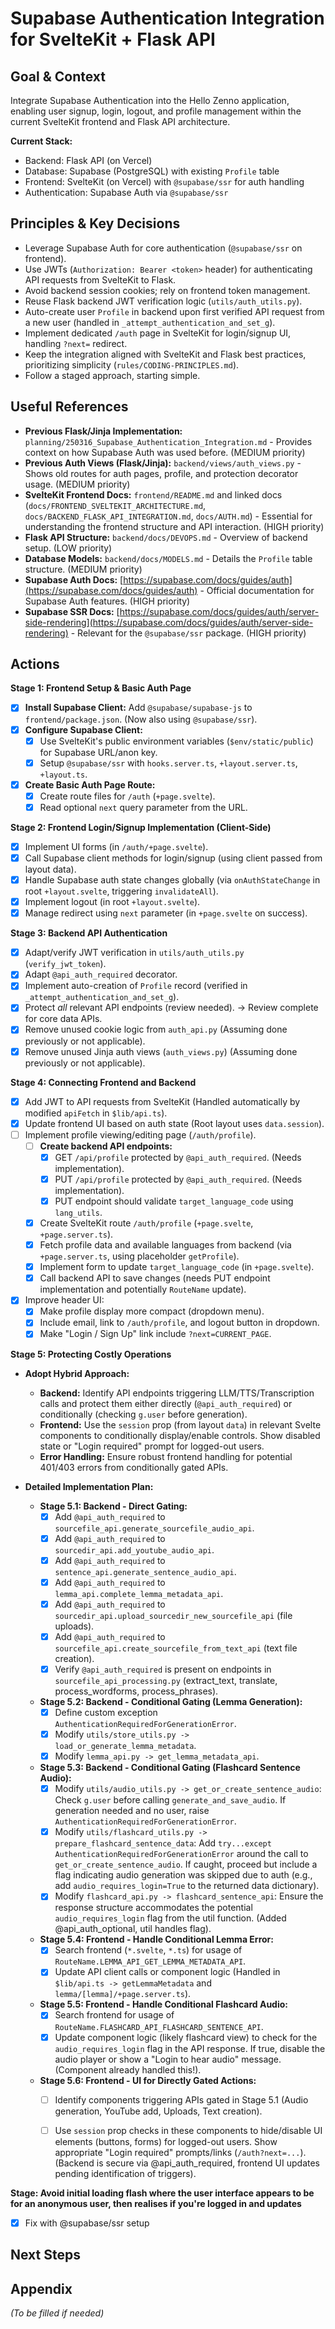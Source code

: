 # Supabase Authentication Integration for SvelteKit + Flask API

## Goal & Context

Integrate Supabase Authentication into the Hello Zenno application, enabling user signup, login, logout, and profile management within the current SvelteKit frontend and Flask API architecture.

**Current Stack:**
- Backend: Flask API (on Vercel)
- Database: Supabase (PostgreSQL) with existing `Profile` table
- Frontend: SvelteKit (on Vercel) with `@supabase/ssr` for auth handling
- Authentication: Supabase Auth via `@supabase/ssr`

## Principles & Key Decisions

- Leverage Supabase Auth for core authentication (`@supabase/ssr` on frontend).
- Use JWTs (`Authorization: Bearer <token>` header) for authenticating API requests from SvelteKit to Flask.
- Avoid backend session cookies; rely on frontend token management.
- Reuse Flask backend JWT verification logic (`utils/auth_utils.py`).
- Auto-create user `Profile` in backend upon first verified API request from a new user (handled in `_attempt_authentication_and_set_g`).
- Implement dedicated `/auth` page in SvelteKit for login/signup UI, handling `?next=` redirect.
- Keep the integration aligned with SvelteKit and Flask best practices, prioritizing simplicity (`rules/CODING-PRINCIPLES.md`).
- Follow a staged approach, starting simple.

## Useful References

- **Previous Flask/Jinja Implementation:** `planning/250316_Supabase_Authentication_Integration.md` - Provides context on how Supabase Auth was used before. (MEDIUM priority)
- **Previous Auth Views (Flask/Jinja):** `backend/views/auth_views.py` - Shows old routes for auth pages, profile, and protection decorator usage. (MEDIUM priority)
- **SvelteKit Frontend Docs:** `frontend/README.md` and linked docs (`docs/FRONTEND_SVELTEKIT_ARCHITECTURE.md`, `docs/BACKEND_FLASK_API_INTEGRATION.md`, `docs/AUTH.md`) - Essential for understanding the frontend structure and API interaction. (HIGH priority)
- **Flask API Structure:** `backend/docs/DEVOPS.md` - Overview of backend setup. (LOW priority)
- **Database Models:** `backend/docs/MODELS.md` - Details the `Profile` table structure. (MEDIUM priority)
- **Supabase Auth Docs:** [https://supabase.com/docs/guides/auth](https://supabase.com/docs/guides/auth) - Official documentation for Supabase Auth features. (HIGH priority)
- **Supabase SSR Docs:** [https://supabase.com/docs/guides/auth/server-side-rendering](https://supabase.com/docs/guides/auth/server-side-rendering) - Relevant for the `@supabase/ssr` package. (HIGH priority)

## Actions

**Stage 1: Frontend Setup & Basic Auth Page**
- [x] **Install Supabase Client:** Add `@supabase/supabase-js` to `frontend/package.json`. (Now also using `@supabase/ssr`).
- [x] **Configure Supabase Client:**
    - [x] Use SvelteKit's public environment variables (`$env/static/public`) for Supabase URL/anon key.
    - [x] Setup `@supabase/ssr` with `hooks.server.ts`, `+layout.server.ts`, `+layout.ts`.
- [x] **Create Basic Auth Page Route:**
    - [x] Create route files for `/auth` (`+page.svelte`).
    - [x] Read optional `next` query parameter from the URL.

**Stage 2: Frontend Login/Signup Implementation (Client-Side)**
- [x] Implement UI forms (in `/auth/+page.svelte`).
- [x] Call Supabase client methods for login/signup (using client passed from layout data).
- [x] Handle Supabase auth state changes globally (via `onAuthStateChange` in root `+layout.svelte`, triggering `invalidateAll`).
- [x] Implement logout (in root `+layout.svelte`).
- [x] Manage redirect using `next` parameter (in `+page.svelte` on success).

**Stage 3: Backend API Authentication**
- [x] Adapt/verify JWT verification in `utils/auth_utils.py` (`verify_jwt_token`).
- [x] Adapt `@api_auth_required` decorator.
- [x] Implement auto-creation of `Profile` record (verified in `_attempt_authentication_and_set_g`).
- [x] Protect *all* relevant API endpoints (review needed). -> Review complete for core data APIs.
- [x] Remove unused cookie logic from `auth_api.py` (Assuming done previously or not applicable).
- [x] Remove unused Jinja auth views (`auth_views.py`) (Assuming done previously or not applicable).

**Stage 4: Connecting Frontend and Backend**
- [x] Add JWT to API requests from SvelteKit (Handled automatically by modified `apiFetch` in `$lib/api.ts`).
- [x] Update frontend UI based on auth state (Root layout uses `data.session`).
- [ ] Implement profile viewing/editing page (`/auth/profile`).
  - [ ] **Create backend API endpoints:**
      - [x] GET `/api/profile` protected by `@api_auth_required`. (Needs implementation).
      - [x] PUT `/api/profile` protected by `@api_auth_required`. (Needs implementation).
      - [x] PUT endpoint should validate `target_language_code` using `lang_utils`.
  - [x] Create SvelteKit route `/auth/profile` (`+page.svelte`, `+page.server.ts`).
  - [x] Fetch profile data and available languages from backend (via `+page.server.ts`, using placeholder `getProfile`).
  - [x] Implement form to update `target_language_code` (in `+page.svelte`).
  - [x] Call backend API to save changes (needs PUT endpoint implementation and potentially `RouteName` update).
- [x] Improve header UI:
  - [x] Make profile display more compact (dropdown menu).
  - [x] Include email, link to `/auth/profile`, and logout button in dropdown.
  - [x] Make "Login / Sign Up" link include `?next=CURRENT_PAGE`.

**Stage 5: Protecting Costly Operations**
- **Adopt Hybrid Approach:**
  - **Backend:** Identify API endpoints triggering LLM/TTS/Transcription calls and protect them either directly (`@api_auth_required`) or conditionally (checking `g.user` before generation).
  - **Frontend:** Use the `session` prop (from layout `data`) in relevant Svelte components to conditionally display/enable controls. Show disabled state or "Login required" prompt for logged-out users.
  - **Error Handling:** Ensure robust frontend handling for potential 401/403 errors from conditionally gated APIs.

- **Detailed Implementation Plan:**
  - **Stage 5.1: Backend - Direct Gating:**
    - [x] Add `@api_auth_required` to `sourcefile_api.generate_sourcefile_audio_api`.
    - [x] Add `@api_auth_required` to `sourcedir_api.add_youtube_audio_api`.
    - [x] Add `@api_auth_required` to `sentence_api.generate_sentence_audio_api`.
    - [x] Add `@api_auth_required` to `lemma_api.complete_lemma_metadata_api`.
    - [x] Add `@api_auth_required` to `sourcedir_api.upload_sourcedir_new_sourcefile_api` (file uploads).
    - [x] Add `@api_auth_required` to `sourcefile_api.create_sourcefile_from_text_api` (text file creation).
    - [x] Verify `@api_auth_required` is present on endpoints in `sourcefile_api_processing.py` (extract_text, translate, process_wordforms, process_phrases).
  - **Stage 5.2: Backend - Conditional Gating (Lemma Generation):**
    - [x] Define custom exception `AuthenticationRequiredForGenerationError`.
    - [x] Modify `utils/store_utils.py -> load_or_generate_lemma_metadata`.
    - [x] Modify `lemma_api.py -> get_lemma_metadata_api`.
  - **Stage 5.3: Backend - Conditional Gating (Flashcard Sentence Audio):**
    - [x] Modify `utils/audio_utils.py -> get_or_create_sentence_audio`: Check `g.user` before calling `generate_and_save_audio`. If generation needed and no user, raise `AuthenticationRequiredForGenerationError`.
    - [x] Modify `utils/flashcard_utils.py -> prepare_flashcard_sentence_data`: Add `try...except AuthenticationRequiredForGenerationError` around the call to `get_or_create_sentence_audio`. If caught, proceed but include a flag indicating audio generation was skipped due to auth (e.g., add `audio_requires_login=True` to the returned data dictionary).
    - [x] Modify `flashcard_api.py -> flashcard_sentence_api`: Ensure the response structure accommodates the potential `audio_requires_login` flag from the util function. (Added @api_auth_optional, util handles flag).
  - **Stage 5.4: Frontend - Handle Conditional Lemma Error:**
    - [x] Search frontend (`*.svelte`, `*.ts`) for usage of `RouteName.LEMMA_API_GET_LEMMA_METADATA_API`.
    - [x] Update API client calls or component logic (Handled in `$lib/api.ts -> getLemmaMetadata` and `lemma/[lemma]/+page.server.ts`).
  - **Stage 5.5: Frontend - Handle Conditional Flashcard Audio:**
    - [x] Search frontend for usage of `RouteName.FLASHCARD_API_FLASHCARD_SENTENCE_API`.
    - [x] Update component logic (likely flashcard view) to check for the `audio_requires_login` flag in the API response. If true, disable the audio player or show a "Login to hear audio" message. (Component already handled this!).
  - **Stage 5.6: Frontend - UI for Directly Gated Actions:**
    - [ ] Identify components triggering APIs gated in Stage 5.1 (Audio generation, YouTube add, Uploads, Text creation).
    - [ ] Use `session` prop checks in these components to hide/disable UI elements (buttons, forms) for logged-out users. Show appropriate "Login required" prompts/links (`/auth?next=...`). (Backend is secure via @api_auth_required, frontend UI updates pending identification of triggers).


**Stage: Avoid initial loading flash where the user interface appears to be for an anonymous user, then realises if you're logged in and updates**
- [x] Fix with @supabase/ssr setup



## Next Steps


## Appendix

*(To be filled if needed)*

